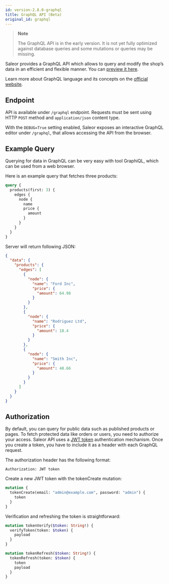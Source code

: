```yaml
---
id: version-2.8.0-graphql
title: GraphQL API (Beta)
original_id: graphql
---
```


> **Note**
>
> The GraphQL API is in the early version. It is not yet fully optimized against database queries and some mutations or queries may be missing.

Saleor provides a GraphQL API which allows to query and modify the shop’s data in an efficient and flexible manner. You can [preview it here](https://demo.getsaleor.com/graphql/).

Learn more about GraphQL language and its concepts on the [official website](https://graphql.org/).


## Endpoint

API is available under `/graphql` endpoint. Requests must be sent using HTTP `POST` method and `application/json` content type.

With the `DEBUG=True` setting enabled, Saleor exposes an interactive GraphQL editor under `/graphql`, that allows accessing the API from the browser.


## Example Query

Querying for data in GraphQL can be very easy with tool GraphiQL, which can be used from a web browser.

Here is an example query that fetches three products:

```graphql
query {
  products(first: 3) {
    edges {
      node {
        name
        price {
          amount
        }
      }
    }
  }
}
```

Server will return following JSON:

```json
{
  "data": {
    "products": {
      "edges": [
        {
          "node": {
            "name": "Ford Inc",
            "price": {
              "amount": 64.98
            }
          }
        },
        {
          "node": {
            "name": "Rodriguez Ltd",
            "price": {
              "amount": 18.4
            }
          }
        },
        {
          "node": {
            "name": "Smith Inc",
            "price": {
              "amount": 48.66
            }
          }
        }
      ]
    }
  }
}
```


## Authorization

By default, you can query for public data such as published products or pages. To fetch protected data like orders or users, you need to authorize your access. Saleor API uses a [JWT token](https://jwt.io/) authentication mechanism. Once you create a token, you have to include it as a header with each GraphQL request.

The authorization header has the following format:

```
Authorization: JWT token
```

Create a new JWT token with the tokenCreate mutation:

```graphql
mutation {
  tokenCreate(email: "admin@example.com", password: "admin") {
    token
  }
}
```

Verification and refreshing the token is straightforward:

```graphql
mutation tokenVerify($token: String!) {
  verifyToken(token: $token) {
    payload
  }
}
```

```graphql
mutation tokenRefresh($token: String!) {
  tokenRefresh(token: $token) {
    token
    payload
  }
}
```